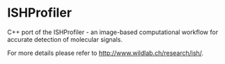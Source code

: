 # ISHProfiler
C++ port of the ISHProfiler - an image-based computational workflow for accurate detection of molecular signals.

For more details please refer to http://www.wildlab.ch/research/ish/.
